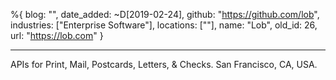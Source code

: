 %{
  blog: "",
  date_added: ~D[2019-02-24],
  github: "https://github.com/lob",
  industries: ["Enterprise Software"],
  locations: [""],
  name: "Lob",
  old_id: 26,
  url: "https://lob.com"
}

---

APIs for Print, Mail, Postcards, Letters, & Checks. San Francisco, CA, USA.
